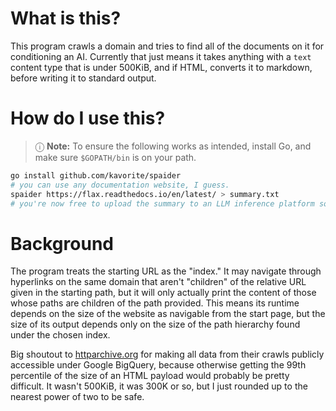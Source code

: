 # What is this?

This program crawls a domain and tries to find all of the documents on it for
conditioning an AI. Currently that just means it takes anything with a `text`
content type that is under 500KiB, and if HTML, converts it to markdown, before
writing it to standard output. 

# How do I use this?

> ⓘ **Note:** To ensure the following works as intended, install Go, and make
> sure `$GOPATH/bin` is on your path.

```sh
go install github.com/kavorite/spaider
# you can use any documentation website, I guess. 
spaider https://flax.readthedocs.io/en/latest/ > summary.txt
# you're now free to upload the summary to an LLM inference platform somewhere
```

# Background

The program treats the starting URL as the "index." It may navigate through
hyperlinks on the same domain that aren't "children" of the relative URL given
in the starting path, but it will only actually print the content of those whose
paths are children of the path provided. This means its runtime depends on the
size of the website as navigable from the start page, but the size of its output
depends only on the size of the path hierarchy found under the chosen index.

Big shoutout to [httparchive.org] for making all data from their crawls
publicly accessible under Google BigQuery, because otherwise getting the 99th
percentile of the size of an HTML payload would probably be pretty difficult.
It wasn't 500KiB, it was 300K or so, but I just rounded up to the nearest power
of two to be safe.


[httparchive.org]: https://httparchive.org/faq#how-do-i-use-bigquery-to-write-custom-queries-over-the-data
